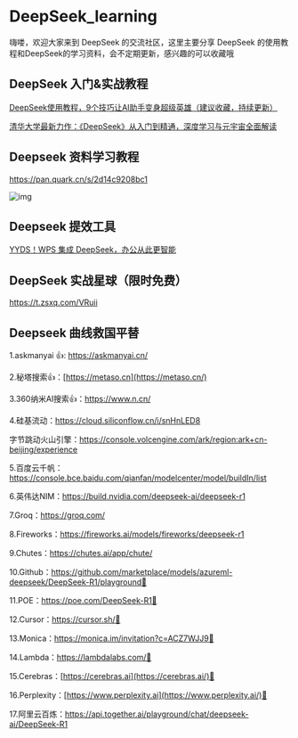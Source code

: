 # DeepSeek_learning

嗨喽，欢迎大家来到 DeepSeek 的交流社区，这里主要分享 DeepSeek 的使用教程和DeepSeek的学习资料，会不定期更新，感兴趣的可以收藏哦

## DeepSeek 入门&实战教程

[DeepSeek使用教程，9个技巧让AI助手变身超级英雄（建议收藏，持续更新）](https://xujun.blog.csdn.net/article/details/145551926)

[清华大学最新力作：《DeepSeek》从入门到精通，深度学习与元宇宙全面解读](https://mp.weixin.qq.com/s/j6uWUEzutmiv-iwOqyZ99A)

## Deepseek 资料学习教程

https://pan.quark.cn/s/2d14c9208bc1

![img](https://ndfetdb13m.feishu.cn/space/api/box/stream/download/asynccode/?code=M2Q5YzM2YTBmMTIwMjA3M2NhOGYxMGI2YWIzZDc5OTdfVFhxWUxWUkJvN1FqdHhNN29ORzkzRUQ0cHVNVjN5Q3BfVG9rZW46RDY1WWIzWkdvb0tmR3h4NFdRZGNtMHpYbmFoXzE3MzkxNjM0MTg6MTczOTE2NzAxOF9WNA)

## Deepseek 提效工具

[YYDS！WPS 集成 DeepSeek，办公从此更智能](https://mp.weixin.qq.com/s/bwCzfFWtRTjtea5K7-HQmA)

## DeepSeek 实战星球（限时免费）

https://t.zsxq.com/VRuii



## Deepseek 曲线救国平替

1.askmanyai 👍: https://askmanyai.cn/

2.秘塔搜索👍：[https://metaso.cn](https://metaso.cn/)  

3.360纳米AI搜索👍：https://www.n.cn/  

4.硅基流动：https://cloud.siliconflow.cn/i/snHnLED8  

字节跳动火山引擎：https://console.volcengine.com/ark/region:ark+cn-beijing/experience  

5.百度云千帆：https://console.bce.baidu.com/qianfan/modelcenter/model/buildIn/list  

6.英伟达NIM：https://build.nvidia.com/deepseek-ai/deepseek-r1  

7.Groq：https://groq.com/  

8.Fireworks：https://fireworks.ai/models/fireworks/deepseek-r1  

9.Chutes：https://chutes.ai/app/chute/  

10.Github：https://github.com/marketplace/models/azureml-deepseek/DeepSeek-R1/playground🚫  

11.POE：https://poe.com/DeepSeek-R1🚫  

12.Cursor：https://cursor.sh/🚫  

13.Monica：https://monica.im/invitation?c=ACZ7WJJ9🚫  

14.Lambda：https://lambdalabs.com/🚫  

15.Cerebras：[https://cerebras.ai](https://cerebras.ai/)🚫  

16.Perplexity：[https://www.perplexity.ai](https://www.perplexity.ai/)🚫  

17.阿里云百炼：https://api.together.ai/playground/chat/deepseek-ai/DeepSeek-R1 
